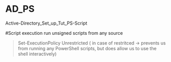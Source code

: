 # AD_PS
Active-Directory_Set_up_Tut_PS-Script

#Script execution 
run unsigned scripts from any source
> Set-ExecutionPolicy Unrestricted  ( in case of restritced -> prevents us from running any PowerShell scripts, but does allow us to use the shell interactively)
